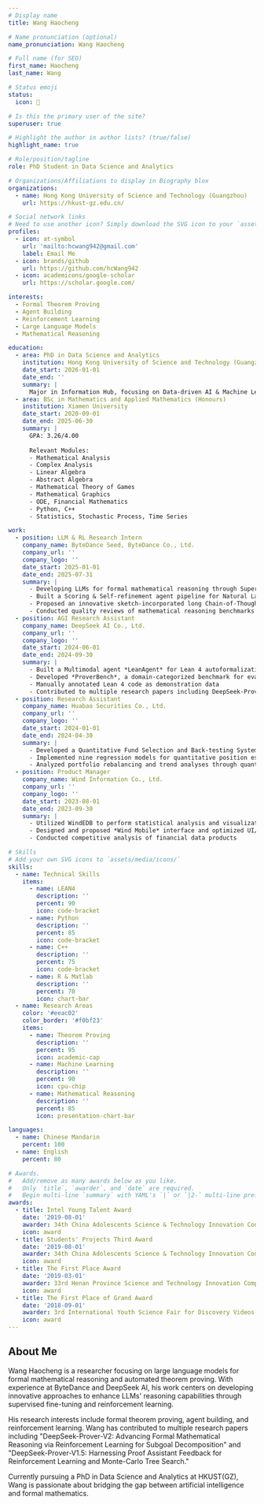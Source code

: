 ```yaml
---
# Display name
title: Wang Haocheng

# Name pronunciation (optional)
name_pronunciation: Wang Haocheng

# Full name (for SEO)
first_name: Haocheng
last_name: Wang

# Status emoji
status:
  icon: 🧠

# Is this the primary user of the site?
superuser: true

# Highlight the author in author lists? (true/false)
highlight_name: true

# Role/position/tagline
role: PhD Student in Data Science and Analytics

# Organizations/Affiliations to display in Biography blox
organizations:
  - name: Hong Kong University of Science and Technology (Guangzhou)
    url: https://hkust-gz.edu.cn/

# Social network links
# Need to use another icon? Simply download the SVG icon to your `assets/media/icons/` folder.
profiles:
  - icon: at-symbol
    url: 'mailto:hcwang942@gmail.com'
    label: Email Me
  - icon: brands/github
    url: https://github.com/hcWang942
  - icon: academicons/google-scholar
    url: https://scholar.google.com/

interests:
  - Formal Theorem Proving
  - Agent Building
  - Reinforcement Learning
  - Large Language Models
  - Mathematical Reasoning

education:
  - area: PhD in Data Science and Analytics
    institution: Hong Kong University of Science and Technology (Guangzhou)
    date_start: 2026-01-01
    date_end: ''
    summary: |
      Major in Information Hub, focusing on Data-driven AI & Machine Learning
  - area: BSc in Mathematics and Applied Mathematics (Honours)
    institution: Xiamen University
    date_start: 2020-09-01
    date_end: 2025-06-30
    summary: |
      GPA: 3.26/4.00
      
      Relevant Modules:
      - Mathematical Analysis
      - Complex Analysis
      - Linear Algebra
      - Abstract Algebra
      - Mathematical Theory of Games
      - Mathematical Graphics
      - ODE, Financial Mathematics
      - Python, C++
      - Statistics, Stochastic Process, Time Series

work:
  - position: LLM & RL Research Intern
    company_name: ByteDance Seed, ByteDance Co., Ltd.
    company_url: ''
    company_logo: ''
    date_start: 2025-01-01
    date_end: 2025-07-31
    summary: |
      - Developing LLMs for formal mathematical reasoning through Supervised Fine-Tuning approaches
      - Built a Scoring & Self-refinement agent pipeline for Natural Language Proof
      - Proposed an innovative sketch-incorporated long Chain-of-Thought formal reasoning method
      - Conducted quality reviews of mathematical reasoning benchmarks including minif2f, FIMO, and Putnam
  - position: AGI Research Assistant
    company_name: DeepSeek AI Co., Ltd.
    company_url: ''
    company_logo: ''
    date_start: 2024-06-01
    date_end: 2024-09-30
    summary: |
      - Built a Multimodal agent *LeanAgent* for Lean 4 autoformalization tasks
      - Developed *ProverBench*, a domain-categorized benchmark for evaluating LLMs in automatic theorem proving
      - Manually annotated Lean 4 code as demonstration data
      - Contributed to multiple research papers including DeepSeek-Prover-V1.5 and DeepSeek-Prover-V2
  - position: Research Assistant
    company_name: Huabao Securities Co., Ltd.
    company_url: ''
    company_logo: ''
    date_start: 2024-01-01
    date_end: 2024-04-30
    summary: |
      - Developed a Quantitative Fund Selection and Back-testing System using Python
      - Implemented nine regression models for quantitative position estimation
      - Analyzed portfolio rebalancing and trend analyses through quantitative strategies
  - position: Product Manager
    company_name: Wind Information Co., Ltd.
    company_url: ''
    company_logo: ''
    date_start: 2023-08-01
    date_end: 2023-09-30
    summary: |
      - Utilized WindEDB to perform statistical analysis and visualization of A-share listed companies
      - Designed and proposed *Wind Mobile* interface and optimized UI/UX interaction
      - Conducted competitive analysis of financial data products

# Skills
# Add your own SVG icons to `assets/media/icons/`
skills:
  - name: Technical Skills
    items:
      - name: LEAN4
        description: ''
        percent: 90
        icon: code-bracket
      - name: Python
        description: ''
        percent: 85
        icon: code-bracket
      - name: C++
        description: ''
        percent: 75
        icon: code-bracket
      - name: R & Matlab
        description: ''
        percent: 70
        icon: chart-bar
  - name: Research Areas
    color: '#eeac02'
    color_border: '#f0bf23'
    items:
      - name: Theorem Proving
        description: ''
        percent: 95
        icon: academic-cap
      - name: Machine Learning
        description: ''
        percent: 90
        icon: cpu-chip
      - name: Mathematical Reasoning
        description: ''
        percent: 85
        icon: presentation-chart-bar

languages:
  - name: Chinese Mandarin
    percent: 100
  - name: English
    percent: 80

# Awards.
#   Add/remove as many awards below as you like.
#   Only `title`, `awarder`, and `date` are required.
#   Begin multi-line `summary` with YAML's `|` or `|2-` multi-line prefix and indent 2 spaces below.
awards:
  - title: Intel Young Talent Award
    date: '2019-08-01'
    awarder: 34th China Adolescents Science & Technology Innovation Contest
    icon: award
  - title: Students' Projects Third Award
    date: '2019-08-01'
    awarder: 34th China Adolescents Science & Technology Innovation Contest
    icon: award
  - title: The First Place Award
    date: '2019-03-01'
    awarder: 33rd Henan Province Science and Technology Innovation Competition
    icon: award
  - title: The First Place of Grand Award
    date: '2018-09-01'
    awarder: 3rd International Youth Science Fair for Discovery Videos
    icon: award
---
```


## About Me

Wang Haocheng is a researcher focusing on large language models for formal mathematical reasoning and automated theorem proving. With experience at ByteDance and DeepSeek AI, his work centers on developing innovative approaches to enhance LLMs' reasoning capabilities through supervised fine-tuning and reinforcement learning.

His research interests include formal theorem proving, agent building, and reinforcement learning. Wang has contributed to multiple research papers including "DeepSeek-Prover-V2: Advancing Formal Mathematical Reasoning via Reinforcement Learning for Subgoal Decomposition" and "DeepSeek-Prover-V1.5: Harnessing Proof Assistant Feedback for Reinforcement Learning and Monte-Carlo Tree Search."

Currently pursuing a PhD in Data Science and Analytics at HKUST(GZ), Wang is passionate about bridging the gap between artificial intelligence and formal mathematics.